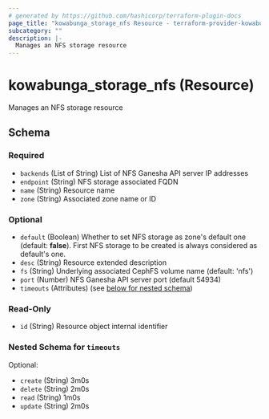 ```yaml
---
# generated by https://github.com/hashicorp/terraform-plugin-docs
page_title: "kowabunga_storage_nfs Resource - terraform-provider-kowabunga"
subcategory: ""
description: |-
  Manages an NFS storage resource
---
```


# kowabunga_storage_nfs (Resource)

Manages an NFS storage resource



<!-- schema generated by tfplugindocs -->
## Schema

### Required

- `backends` (List of String) List of NFS Ganesha API server IP addresses
- `endpoint` (String) NFS storage associated FQDN
- `name` (String) Resource name
- `zone` (String) Associated zone name or ID

### Optional

- `default` (Boolean) Whether to set NFS storage as zone's default one (default: **false**). First NFS storage to be created is always considered as default's one.
- `desc` (String) Resource extended description
- `fs` (String) Underlying associated CephFS volume name (default: 'nfs')
- `port` (Number) NFS Ganesha API server port (default 54934)
- `timeouts` (Attributes) (see [below for nested schema](#nestedatt--timeouts))

### Read-Only

- `id` (String) Resource object internal identifier

<a id="nestedatt--timeouts"></a>
### Nested Schema for `timeouts`

Optional:

- `create` (String) 3m0s
- `delete` (String) 2m0s
- `read` (String) 1m0s
- `update` (String) 2m0s
